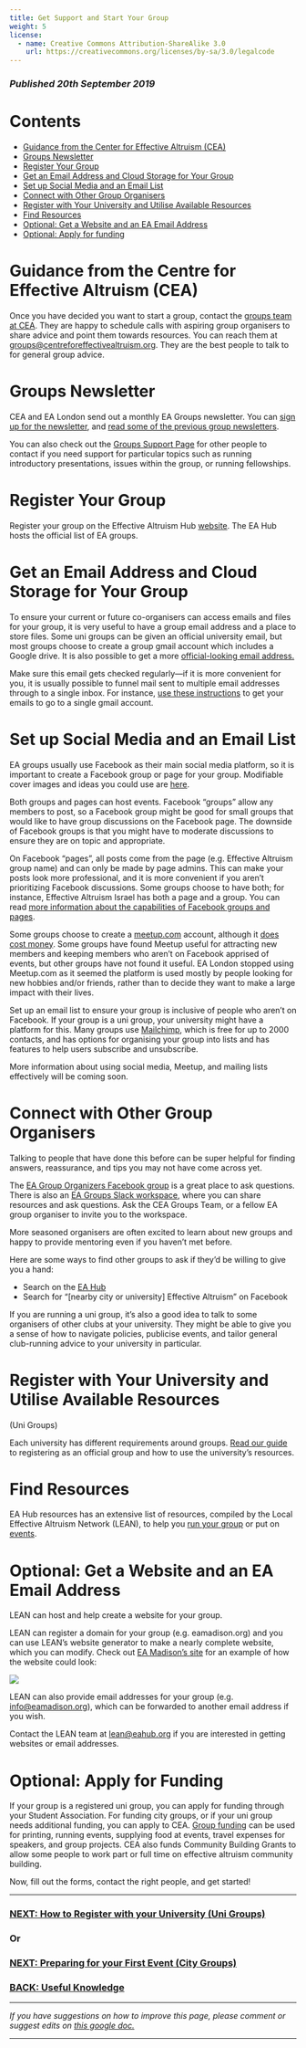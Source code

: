 ```yaml
---
title: Get Support and Start Your Group
weight: 5
license:
  - name: Creative Commons Attribution-ShareAlike 3.0
    url: https://creativecommons.org/licenses/by-sa/3.0/legalcode
---
```

### _Published 20th September 2019_

# Contents
* <a href="#guidanceCEA">Guidance from the Center for Effective Altruism (CEA)</a>
* <a href="#groupsnewsletter">Groups Newsletter</a>
* <a href="#register">Register Your Group</a>
* <a href="#getemail">Get an Email Address and Cloud Storage for Your Group</a>
* <a href="#socialmedia">Set up Social Media and an Email List</a>
* <a href="#connect">Connect with Other Group Organisers</a>
* <a href="#regwithuni">Register with Your University and Utilise Available Resources</a>
* <a href="#findresources">Find Resources</a>
* <a href="#website">Optional: Get a Website and an EA Email Address</a>
* <a href="#funding">Optional: Apply for funding</a>

<a name ="guidanceCEA"></a>
# Guidance from the Centre for Effective Altruism (CEA)
Once you have decided you want to start a group, contact the <a target="_blank" href="https://www.centreforeffectivealtruism.org/team/#groups-team">groups team at CEA</a>. They are happy to schedule calls with aspiring group organisers to share advice and point them towards resources. You can reach them at <a target=”_blank” href="mailto:groups@centreforeffectivealtruism.org">groups@centreforeffectivealtruism.org</a>. They are the best people to talk to for general group advice. 


<a name ="groupsnewsletter"></a>
# Groups Newsletter
CEA and EA London send out a monthly EA Groups newsletter. You can <a target="_blank" href="https://effectivealtruism.us8.list-manage.com/subscribe?u=52b028e7f799cca137ef74763&id=7d52b2f96c">sign up for the newsletter</a>, and <a target="_blank" href="https://us8.campaign-archive.com/home/?u=52b028e7f799cca137ef74763&id=7d52b2f96c">read some of the previous group newsletters</a>.


You can also check out the <a target="_blank" href="/tips/support/">Groups Support Page</a> for other people to contact if you need support for particular topics such as running introductory presentations, issues within the group, or running fellowships. 
 
<a name ="register"></a>
# Register Your Group
Register your group on the Effective Altruism Hub <a target="_blank" href="https://eahub.org/groups/">website</a>. The EA Hub hosts the official list of EA groups. 

<a name ="getemail"></a>
# Get an Email Address and Cloud Storage for Your Group
To ensure your current or future co-organisers can access emails and files for your group, it is very useful to have a group email address and a place to store files. Some uni groups can be given an official university email, but most groups choose to create a group gmail account which includes a Google drive. It is also possible to get a more <a href="#website">official-looking email address.</a>

Make sure this email gets checked regularly—if it is more convenient for you, it is usually possible to funnel mail sent to multiple email addresses through to a single inbox. For instance, <a target="_blank" href=" https://support.google.com/mail/answer/21289/">use these instructions</a> to get your emails to go to a single gmail account. 

<a name ="socialmedia"></a>
# Set up Social Media and an Email List
EA groups usually use Facebook as their main social media platform, so it is important to create a Facebook group or page for your group. Modifiable cover images and ideas you could use are <a target="_blank" href="/graphics/editable-graphics/">here</a>. 

Both groups and pages can host events. Facebook “groups” allow any members to post, so a Facebook group might be good for small groups that would like to have group discussions on the Facebook page. The downside of Facebook groups is that you might have to moderate discussions to ensure they are on topic and appropriate. 

On Facebook “pages”, all posts come from the page (e.g. Effective Altruism group name) and can only be made by page admins. This can make your posts look more professional, and it is more convenient if you aren’t prioritizing Facebook discussions. Some groups choose to have both; for instance, Effective Altruism Israel has both a page and a group. You can read <a target="_blank" href="https://www.makeuseof.com/tag/facebook-page-vs-group/">more information about the capabilities of Facebook groups and pages</a>. 

Some groups choose to create a <a target="_blank" href="https://www.meetup.com/">meetup.com</a> account, although it <a target="_blank" href="https://help.meetup.com/hc/en-us/articles/360001620472">does cost money</a>. Some groups have found Meetup useful for attracting new members and keeping members who aren’t on Facebook apprised of events, but other groups have not found it useful. EA London stopped using Meetup.com as it seemed the platform is used mostly by people looking for new hobbies and/or friends, rather than to decide they want to make a large impact with their lives. 

Set up an email list to ensure your group is inclusive of people who aren’t on Facebook. If your group is a uni group, your university might have a platform for this. Many groups use <a target="_blank" href="https://mailchimp.com/">Mailchimp</a>, which is free for up to 2000 contacts, and has options for organising your group into lists and has features to help users subscribe and unsubscribe. 

More information about using social media, Meetup, and mailing lists effectively will be coming soon.

<a name ="connect"></a>
# Connect with Other Group Organisers
Talking to people that have done this before can be super helpful for finding answers, reassurance, and tips you may not have come across yet.

The <a target="_blank" href="https://www.facebook.com/groups/956362287803174/">EA Group Organizers Facebook group</a> is a great place to ask questions. There is also an <a target="_blank" href="https://eagroups.slack.com/">EA Groups Slack workspace</a>, where you can share resources and ask questions. Ask the CEA Groups Team, or a fellow EA group organiser to invite you to the workspace. 

More seasoned organisers are often excited to learn about new groups and happy to provide mentoring even if you haven’t met before.

Here are some ways to find other groups to ask if they’d be willing to give you a hand:

* Search on the <a target="_blank" href="https://eahub.org/groups/">EA Hub</a>
* Search for “[nearby city or university] Effective Altruism” on Facebook

If you are running a uni group, it’s also a good idea to talk to some organisers of other clubs at your university. They might be able to give you a sense of how to navigate policies, publicise events, and tailor general club-running advice to your university in particular.

<a name ="regwithuni"></a>
# Register with Your University and Utilise Available Resources (Uni Groups)

Each university has different requirements around groups. <a target="_blank" href="/start/register-uni/">Read our guide</a> to registering as an official group and how to use the university’s resources.

<a name ="findresources"></a>
# Find Resources

EA Hub resources has an extensive list of resources, compiled by the Local Effective Altruism Network (LEAN), to help you <a target="_blank" href="/tips/">run your group</a> or put on <a target="_blank" href="/events/">events</a>. 

<a name="website"></a>
# Optional: Get a Website and an EA Email Address

LEAN can host and help create a website for your group. 

LEAN can register a domain for your group (e.g. eamadison.org) and you can use LEAN’s website generator to make a nearly complete website, which you can modify. Check out <a target="_blank" href="http://www.eamadison.org/">EA Madison’s site</a> for an example of how the website could look:

<p class="large_image_wrapper">
<a href="/img/eamadison.png"><img src="/img/eamadison.png" /></a>
</p>



LEAN can also provide email addresses for your group (e.g. info@eamadison.org), which can be forwarded to another email address if you wish. 

Contact the LEAN team at <a target="_blank" href="mailto:lean@eahub.org">lean@eahub.org</a> if you are interested in getting websites or email addresses. 

<a name ="funding"></a>
# Optional: Apply for Funding
If your group is a registered uni group, you can apply for funding through your Student Association. For funding city groups, or if your uni group needs additional funding, you can apply to CEA. <a target="_blank" href="https://app.effectivealtruism.org/groups/resources/mentorship-and-funding/">Group funding</a> can be used for printing, running events, supplying food at events, travel expenses for speakers, and group projects. CEA also funds Community Building Grants to allow some people to work part or full time on effective altruism community building.


Now, fill out the forms, contact the right people, and get started!

<hr>

### [NEXT: How to Register with your University (Uni Groups)](/start/register-uni)
### Or
### [NEXT: Preparing for your First Event (City Groups)](/start/first-event-city/)

### [BACK: Useful Knowledge](/start/knowledge/)

<hr>

_If you have suggestions on how to improve this page, please comment or suggest edits on_ <a target="_blank" href="https://docs.google.com/document/d/1HOvXJpA_splwXU2iASa_XyK1i4743_wfOCKHFsdOGqo/edit?usp=sharing">_this google doc._</a>

<hr>
